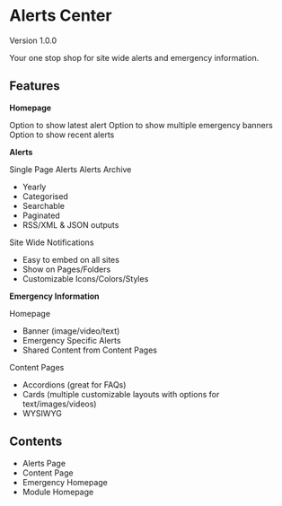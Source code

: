 # Alerts Center
Version 1.0.0

Your one stop shop for site wide alerts and emergency information. 

## Features

**Homepage**

Option to show latest alert
Option to show multiple emergency banners
Option to show recent alerts

**Alerts**

Single Page Alerts
Alerts Archive
* Yearly
* Categorised 
* Searchable
* Paginated
* RSS/XML & JSON outputs

Site Wide Notifications 
* Easy to embed on all sites
* Show on Pages/Folders
* Customizable Icons/Colors/Styles 

**Emergency Information**

Homepage 
* Banner (image/video/text)
* Emergency Specific Alerts
* Shared Content from Content Pages

Content Pages
* Accordions (great for FAQs)
* Cards (multiple customizable layouts with options for text/images/videos)
* WYSIWYG

## Contents

* Alerts Page
* Content Page
* Emergency Homepage
* Module Homepage